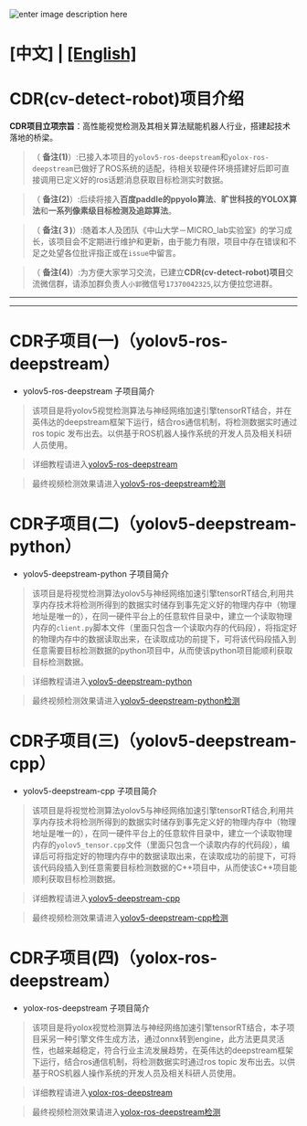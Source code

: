 
![enter image description here](https://img-blog.csdnimg.cn/7007a6ec9d584018bdf289bd8987c45d.png?x-oss-process=image/watermark,type_ZHJvaWRzYW5zZmFsbGJhY2s,shadow_50,text_Q1NETiBA6YOt5bu65rSL,size_20,color_FFFFFF,t_70,g_se,x_16)
#   [中文] | [[English]](https://github.com/guojianyang/cv-detect-robot/blob/main/README_EN.md)
#  CDR(cv-detect-robot)项目介绍
**CDR项目立项宗旨**：高性能视觉检测及其相关算法赋能机器人行业，搭建起技术落地的桥梁。
> （ **备注(1)**）:已接入本项目的`yolov5-ros-deepstream`和`yolox-ros-deepstream`已做好了ROS系统的适配，待相关软硬件环境搭建好后即可直接调用已定义好的ros话题消息获取目标检测实时数据。

>   （ **备注(2)**）:后续将接入**百度paddle的ppyolo算法**、**旷世科技的YOLOX算法**和**一系列像素级目标检测及追踪算法**。

>   （ **备注(３)**）:随着本人及团队《中山大学－MICRO_lab实验室》的学习成长，该项目会不定期进行维护和更新，由于能力有限，项目中存在错误和不足之处望各位批评指正或在`issue`中留言。

>   （ **备注(4)**）:为方便大家学习交流，已建立**CDR(cv-detect-robot)项目**交流微信群，请添加群负责人`小郭`微信号`17370042325`,以方便拉您进群。
***
***
#  CDR子项目(一)（yolov5-ros-deepstream）
-  yolov5-ros-deepstream 子项目简介
> 该项目是将yolov5视觉检测算法与神经网络加速引擎tensorRT结合，并在英伟达的deepstream框架下运行，结合ros通信机制，将检测数据实时通过ros topic 发布出去。以供基于ROS机器人操作系统的开发人员及相关科研人员使用。

>详细教程请进入[yolov5-ros-deepstream](https://github.com/guojianyang/cv-detect-robot/blob/main/yolov5-ros-deepstream)

>最终视频检测效果请进入[yolov5-ros-deepstream检测](https://www.bilibili.com/video/BV1Lo4y1Q79C/)

#  CDR子项目(二)（yolov5-deepstream-python）
-  yolov5-deepstream-python 子项目简介
> 该项目是将视觉检测算法yolov5与神经网络加速引擎tensorRT结合,利用共享内存技术将检测所得到的数据实时储存到事先定义好的物理内存中（物理地址是唯一的），在同一硬件平台上的任意软件目录中，建立一个读取物理内存的`client.py`脚本文件（里面只包含一个读取内存的代码段），将指定好的物理内存中的数据读取出来，在读取成功的前提下，可将该代码段插入到任意需要目标检测数据的python项目中，从而使该python项目能顺利获取目标检测数据。

> 详细教程请进入[yolov5-deepstream-python](https://github.com/guojianyang/cv-detect-robot/tree/main/yolov5-deepstream-python)

> 最终视频检测效果请进入[yolov5-deepstream-python检测](https://www.bilibili.com/video/BV1Uv411E755/)
#  CDR子项目(三)（yolov5-deepstream-cpp）
- yolov5-deepstream-cpp 子项目简介
> 该项目是将视觉检测算法yolov5与神经网络加速引擎tensorRT结合,利用共享内存技术将检测所得到的数据实时储存到事先定义好的物理内存中（物理地址是唯一的），在同一硬件平台上的任意软件目录中，建立一个读取物理内存的`yolov5_tensor.cpp`文件（里面只包含一个读取内存的代码段），编译后可将指定好的物理内存中的数据读取出来，在读取成功的前提下，可将该代码段插入到任意需要目标检测数据的C++项目中，从而使该C++项目能顺利获取目标检测数据。

> 详细教程请进入[yolov5-deepstream-cpp](https://github.com/guojianyang/cv-detect-robot/tree/main/yolov5-deepstream-cpp)

> 最终视频检测效果请进入[yolov5-deepstream-cpp检测](https://www.bilibili.com/video/BV1yV411p7Dx/)

#  CDR子项目(四)（yolox-ros-deepstream）
- yolox-ros-deepstream 子项目简介
> 该项目是将yolox视觉检测算法与神经网络加速引擎tensorRT结合，本子项目采另一种引擎文件生成方法，通过onnx转到engine，此方法更具灵活性，也越来越稳定，符合行业主流发展趋势，在英伟达的deepstream框架下运行，结合ros通信机制，将检测数据实时通过ros topic 发布出去。以供基于ROS机器人操作系统的开发人员及相关科研人员使用。

> 详细教程请进入[yolox-ros-deepstream](https://github.com/guojianyang/cv-detect-robot/tree/main/yolox-ros-deepstream)

> 最终视频检测效果请进入[yolox-ros-deepstream检测](https://www.bilibili.com/video/BV1k34y1o7Ck/)
